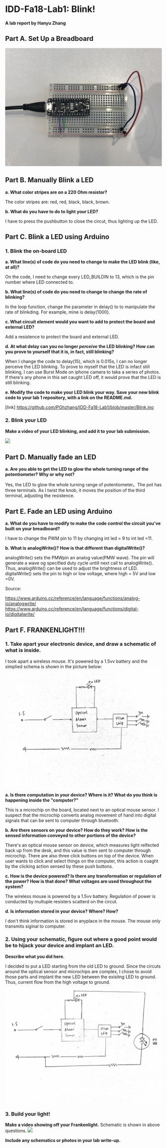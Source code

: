# IDD-Fa18-Lab1: Blink!

**A lab report by Hanyu Zhang**

## Part A. Set Up a Breadboard

![alt text](https://github.com/PGhzhang/IDD-Fa18-Lab1/blob/master/IMG_5890.jpg)


## Part B. Manually Blink a LED

**a. What color stripes are on a 220 Ohm resistor?**

The color stripes are: red, red, black, black, brown.

**b. What do you have to do to light your LED?**

I have to press the pushbutton to close the circut, thus lighting up the LED.



## Part C. Blink a LED using Arduino

### 1. Blink the on-board LED

**a. What line(s) of code do you need to change to make the LED blink (like, at all)?**

On the code, I need to change every LED_BUILDIN to 13, which is the pin number where LED connected to.

**b. What line(s) of code do you need to change to change the rate of blinking?**

In the loop function, change the parameter in delay() to to manipulate the rate of blinkding. For example, mine is delay(1000).

**c. What circuit element would you want to add to protect the board and external LED?**

Add a resistence to protect the board and external LED.

**d. At what delay can you no longer *perceive* the LED blinking? How can you prove to yourself that it is, in fact, still blinking?**

When I change the code to delay(15), which is 0.015s, I can no longer perceive the LED blinking. To prove to myself that the LED is infact still blinking, I can use Burst Mode on iphone camera to taka a series of photos. If there's any phone in this set caught LED off, it would prove that the LED is still blinking.

**e. Modify the code to make your LED blink your way. Save your new blink code to your lab 1 repository, with a link on the README.md.**

[link] https://github.com/PGhzhang/IDD-Fa18-Lab1/blob/master/Blink.ino


### 2. Blink your LED

**Make a video of your LED blinking, and add it to your lab submission.**

[![](http://img.youtube.com/vi/7ItRcAedLVQ/0.jpg)](http://www.youtube.com/watch?v=7ItRcAedLVQ "")



## Part D. Manually fade an LED

**a. Are you able to get the LED to glow the whole turning range of the potentiometer? Why or why not?**

Yes, the LED to glow the whole turning range of potentiometer。The pot has three terminals. As I twist the knob, it moves the position of the third terminal, adjusting the resistence.



## Part E. Fade an LED using Arduino

**a. What do you have to modify to make the code control the circuit you've built on your breadboard?**

I have to change the PWM pin to 11 by changing int led = 9 to int led =11.

**b. What is analogWrite()? How is that different than digitalWrite()?**

analogWrite() sets the PMWpin an analog value(PMW wave). The pin will generate a wave og specified duty cycle untill next call to analogWrite(). Thus, analogWrite() can be used to adjust the brightness of LED. 
digitalWrite() sets the pin to high or low voltage, where high = 5V and low =0V.

Source: 

https://www.arduino.cc/reference/en/language/functions/analog-io/analogwrite/
https://www.arduino.cc/reference/en/language/functions/digital-io/digitalwrite/

## Part F. FRANKENLIGHT!!!

### 1. Take apart your electronic device, and draw a schematic of what is inside. 

I took apart a wireless mouse. It's powered by a 1.5vv battery and the simplied schema is shown in the picture below:
![alt text](https://github.com/PGhzhang/IDD-Fa18-Lab1/blob/master/IMG_5958.JPG)

**a. Is there computation in your device? Where is it? What do you think is happening inside the "computer?"**

This is a microchip on the board, located next to an optical mouse sensor. I suspect that the microchip converts analog movement of hand into digital signals that can be sent to computer through bluetooth.


**b. Are there sensors on your device? How do they work? How is the sensed information conveyed to other portions of the device?**

There's an optical mouse sensor on device, which measures light relfected back up from the desk, and this value is then sent to computer through microchip. There are also three click buttons on top of the device. When user wants to click and select things on the computer, this action is cuaght by the clicking action sensed by these push buttons.

**c. How is the device powered? Is there any transformation or regulation of the power? How is that done? What voltages are used throughout the system?**

The wireless mouse is powered by a 1.5vv battery. Regulation of power is conducted by multuple resisters scatterd on the circut. 

**d. Is information stored in your device? Where? How?**

I don't think information is stored in anyplace in the mouse. The mouse only transmits siginal to computer. 

### 2. Using your schematic, figure out where a good point would be to hijack your device and implant an LED.

**Describe what you did here.**

I decided to put a LED starting from the old LED to ground. Since the circuts around the optical sensor and microchips are complex, I chose to avoid those parts and implant the new LED between the exisitng LED to ground. Thus, current flow from the high voltage to ground. 
![alt text](https://github.com/PGhzhang/IDD-Fa18-Lab1/blob/master/IMG_5959.JPG)

### 3. Build your light!

**Make a video showing off your Frankenlight.**
Schematic is shown in above questions.
[![](http://img.youtube.com/vi/AxaHmBj4HXc/0.jpg)](http://www.youtube.com/watch?v=AxaHmBj4HXc "")


**Include any schematics or photos in your lab write-up.**

